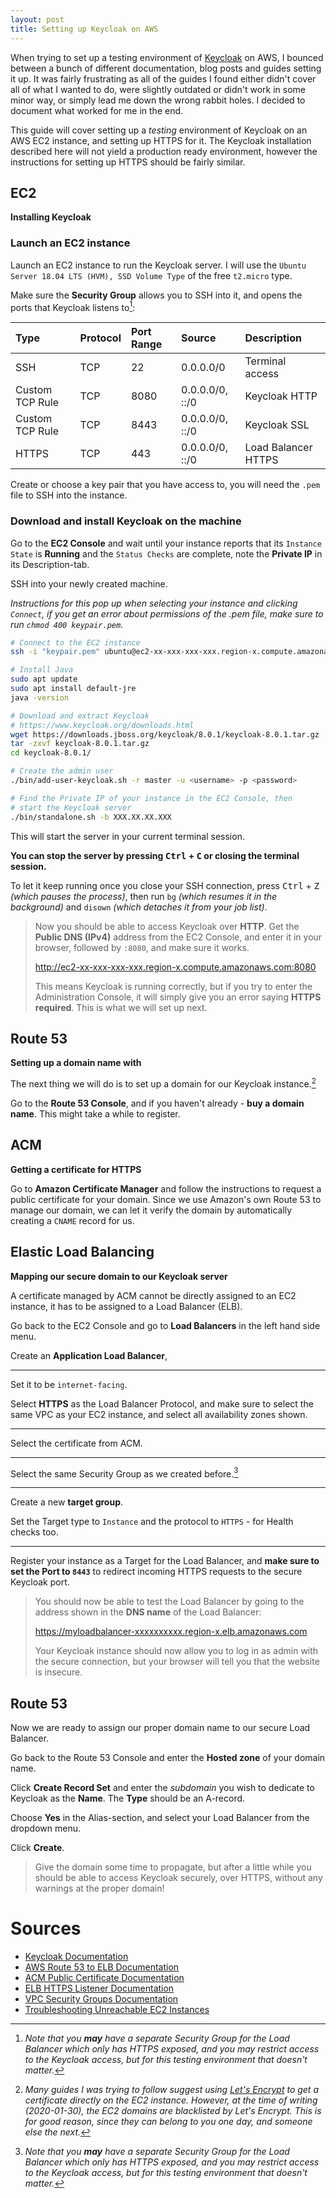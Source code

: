 ```yaml
---
layout: post
title: Setting up Keycloak on AWS
---
```


When trying to set up a testing environment of [Keycloak](https://www.keycloak.org/) on AWS, I bounced between a bunch of different documentation, blog posts and guides setting it up. It was fairly frustrating as all of the guides I found either didn't cover all of what I wanted to do, were slightly outdated or didn't work in some minor way, or simply lead me down the wrong rabbit holes. I decided to document what worked for me in the end.

This guide will cover setting up a _testing_ environment of Keycloak on an AWS EC2 instance, and setting up HTTPS for it. The Keycloak installation described here will not yield a production ready environment, however the instructions for setting up HTTPS should be fairly similar.

## EC2

**Installing Keycloak**

### Launch an EC2 instance

Launch an EC2 instance to run the Keycloak server. I will use the `Ubuntu Server 18.04 LTS (HVM), SSD Volume Type` of the free `t2.micro` type.

Make sure the **Security Group** allows you to SSH into it, and opens the ports that Keycloak listens to[^security_groups]:

| Type            | Protocol | Port Range | Source          | Description         |
| :-------------- | :------- | :--------- | :-------------- | :------------------ |
| SSH             | TCP      | 22         | 0.0.0.0/0       | Terminal access     |
| Custom TCP Rule | TCP      | 8080       | 0.0.0.0/0, ::/0 | Keycloak HTTP       |
| Custom TCP Rule | TCP      | 8443       | 0.0.0.0/0, ::/0 | Keycloak SSL        |
| HTTPS           | TCP      | 443        | 0.0.0.0/0, ::/0 | Load Balancer HTTPS |

[^security_groups]: _Note that you **may** have a separate Security Group for the Load Balancer which only has HTTPS exposed, and you may restrict access to the Keycloak access, but for this testing environment that doesn't matter._

Create or choose a key pair that you have access to, you will need the `.pem` file to SSH into the instance.

### Download and install Keycloak on the machine

Go to the **EC2 Console** and wait until your instance reports that its `Instance State` is **Running** and the `Status Checks` are complete, note the **Private IP** in its Description-tab.

SSH into your newly created machine.

_Instructions for this pop up when selecting your instance and clicking `Connect`, if you get an error about permissions of the .pem file, make sure to run `chmod 400 keypair.pem`._

```bash
# Connect to the EC2 instance
ssh -i "keypair.pem" ubuntu@ec2-xx-xxx-xxx-xxx.region-x.compute.amazonaws.com

# Install Java
sudo apt update
sudo apt install default-jre
java -version

# Download and extract Keycloak
# https://www.keycloak.org/downloads.html
wget https://downloads.jboss.org/keycloak/8.0.1/keycloak-8.0.1.tar.gz
tar -zxvf keycloak-8.0.1.tar.gz
cd keycloak-8.0.1/

# Create the admin user
./bin/add-user-keycloak.sh -r master -u <username> -p <password>

# Find the Private IP of your instance in the EC2 Console, then
# start the Keycloak server
./bin/standalone.sh -b XXX.XX.XX.XXX
```

This will start the server in your current terminal session.

**You can stop the server by pressing <kbd>Ctrl</kbd> + <kbd>C</kbd> or closing the terminal session.**

To let it keep running once you close your SSH connection, press <kbd>Ctrl</kbd> + <kbd>Z</kbd> _(which pauses the process)_, then run `bg` _(which resumes it in the background)_ and `disown` _(which detaches it from your job list)_.

> Now you should be able to access Keycloak over **HTTP**. Get the **Public DNS (IPv4)** address from the EC2 Console, and enter it in your browser, followed by `:8080`, and make sure it works.
>
> http://ec2-xx-xxx-xxx-xxx.region-x.compute.amazonaws.com:8080
>
> This means Keycloak is running correctly, but if you try to enter the Administration Console, it will simply give you an error saying **HTTPS required**. This is what we will set up next.

## Route 53

**Setting up a domain name with**

The next thing we will do is to set up a domain for our Keycloak instance.[^domain_name]

[^domain_name]: _Many guides I was trying to follow suggest using [Let's Encrypt](https://letsencrypt.org/) to get a certificate directly on the EC2 instance. However, at the time of writing (2020-01-30), the EC2 domains are blacklisted by Let's Encrypt. This is for good reason, since they can belong to you one day, and someone else the next._

Go to the **Route 53 Console**, and if you haven't already - **buy a domain name**. This might take a while to register.

## ACM

**Getting a certificate for HTTPS**

Go to **Amazon Certificate Manager** and follow the instructions to request a public certificate for your domain. Since we use Amazon's own Route 53 to manage our domain, we can let it verify the domain by automatically creating a `CNAME` record for us.

## Elastic Load Balancing

**Mapping our secure domain to our Keycloak server**

A certificate managed by ACM cannot be directly assigned to an EC2 instance, it has to be assigned to a Load Balancer (ELB).

Go back to the EC2 Console and go to **Load Balancers** in the left hand side menu.

Create an **Application Load Balancer**,

---

Set it to be `internet-facing`.

Select **HTTPS** as the Load Balancer Protocol, and make sure to select the same VPC as your EC2 instance, and select all availability zones shown.

---

Select the certificate from ACM.

---

Select the same Security Group as we created before.[^security_groups]

---

Create a new **target group**.

Set the Target type to `Instance` and the protocol to `HTTPS` - for Health checks too.

---

Register your instance as a Target for the Load Balancer, and **make sure to set the Port to `8443`** to redirect incoming HTTPS requests to the secure Keycloak port.

> You should now be able to test the Load Balancer by going to the address shown in the **DNS name** of the Load Balancer:
>
> https://myloadbalancer-xxxxxxxxxx.region-x.elb.amazonaws.com
>
> Your Keycloak instance should now allow you to log in as admin with the secure connection, but your browser will tell you that the website is insecure.

## Route 53

Now we are ready to assign our proper domain name to our secure Load Balancer.

Go back to the Route 53 Console and enter the **Hosted zone** of your domain name.

Click **Create Record Set** and enter the _subdomain_ you wish to dedicate to Keycloak as the **Name**. The **Type** should be an A-record.

Choose **Yes** in the Alias-section, and select your Load Balancer from the dropdown menu.

Click **Create**.

> Give the domain some time to propagate, but after a little while you should be able to access Keycloak securely, over HTTPS, without any warnings at the proper domain!

# Sources

- [Keycloak Documentation](https://www.keycloak.org/documentation.html)
- [AWS Route 53 to ELB Documentation](https://docs.aws.amazon.com/Route53/latest/DeveloperGuide/routing-to-ec2-instance.html)
- [ACM Public Certificate Documentation](https://docs.aws.amazon.com/acm/latest/userguide/gs-acm-request-public.html)
- [ELB HTTPS Listener Documentation](https://docs.aws.amazon.com/elasticloadbalancing/latest/application/create-https-listener.html)
- [VPC Security Groups Documentation](https://docs.aws.amazon.com/vpc/latest/userguide/VPC_SecurityGroups.html)
- [Troubleshooting Unreachable EC2 Instances](https://docs.aws.amazon.com/AWSEC2/latest/UserGuide/instance-console.html)
